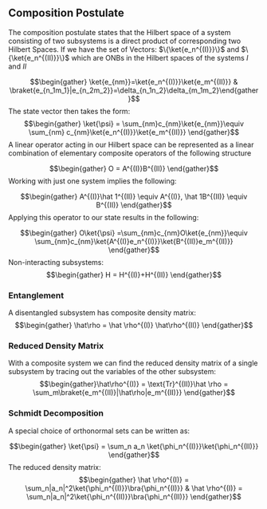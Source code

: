 ## Composition Postulate
The composition postulate states that the Hilbert space of a system consisting of two subsystems is a direct product of corresponding two Hilbert Spaces. If we have the set of Vectors: $\{\ket{e_n^{(I)}}\}$ and $\{\ket{e_n^{(II)}}\}$ which are ONBs in the Hilbert spaces of the systems $I$ and $II$ 

$$\begin{gather} \ket{e_{nm}}=\ket{e_n^{(I)}}\ket{e_m^{(II)}} & \braket{e_{n_1m_1}|e_{n_2m_2}}=\delta_{n_1n_2}\delta_{m_1m_2}\end{gather}$$
The state vector then takes the form: 
$$\begin{gather} \ket{\psi} = \sum_{nm}c_{nm}\ket{e_{nm}}\equiv \sum_{nm} c_{nm}\ket{e_n^{(I)}}\ket{e_m^{(II)}} \end{gather}$$
A linear operator acting in our Hilbert space can be represented as a linear combination of elementary composite operators of the following structure

$$\begin{gather} O = A^{(I)}B^{(II)} \end{gather}$$
Working with just one system implies the following:

$$\begin{gather} A^{(I)}\hat 1^{(II)} \equiv A^{(I)}, \hat 1B^{(II)} \equiv B^{(II)} \end{gather}$$
Applying this operator to our state results in the following:

$$\begin{gather} O\ket{\psi} =\sum_{nm}c_{nm}O\ket{e_{nm}}\equiv \sum_{nm}c_{nm}\ket{A^{(I)}e_n^{(I)}}\ket{B^{(II)}e_m^{(II)}} \end{gather}$$
Non-interacting subsystems:
$$\begin{gather} H = H^{(I)}+H^{(II)} \end{gather}$$

### Entanglement
A disentangled subsystem has composite density matrix: 
$$\begin{gather} \hat\rho = \hat \rho^{(I)} \hat\rho^{(II)} \end{gather}$$

### Reduced Density Matrix
With a composite system we can find the reduced density matrix of a single subsystem by tracing out the variables of the other subsystem:
$$\begin{gather}\hat\rho^{(I)} = \text{Tr}^{(II)}\hat \rho = \sum_m\braket{e_m^{(II)}|\hat\rho|e_m^{(II)}} \end{gather}$$
### Schmidt Decomposition
A special choice of orthonormal sets can be written as: 

$$\begin{gather} \ket{\psi} = \sum_n a_n \ket{\phi_n^{(I)}}\ket{\phi_n^{(II)}} \end{gather}$$
The reduced density matrix:
$$\begin{gather} \hat \rho^{(I)} = \sum_n|a_n|^2\ket{\phi_n^{(I)}}\bra{\phi_n^{(I)}} & \hat \rho^{(I)} = \sum_n|a_n|^2\ket{\phi_n^{(II)}}\bra{\phi_n^{(II)}} \end{gather}$$
